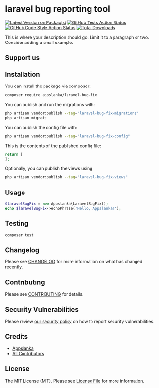 # laravel bug reporting tool

[![Latest Version on Packagist](https://img.shields.io/packagist/v/appslanka/laravel-bug-fix.svg?style=flat-square)](https://packagist.org/packages/appslanka/laravel-bug-fix)
[![GitHub Tests Action Status](https://img.shields.io/github/actions/workflow/status/appslanka/laravel-bug-fix/run-tests.yml?branch=main&label=tests&style=flat-square)](https://github.com/appslanka/laravel-bug-fix/actions?query=workflow%3Arun-tests+branch%3Amain)
[![GitHub Code Style Action Status](https://img.shields.io/github/actions/workflow/status/appslanka/laravel-bug-fix/fix-php-code-style-issues.yml?branch=main&label=code%20style&style=flat-square)](https://github.com/appslanka/laravel-bug-fix/actions?query=workflow%3A"Fix+PHP+code+style+issues"+branch%3Amain)
[![Total Downloads](https://img.shields.io/packagist/dt/appslanka/laravel-bug-fix.svg?style=flat-square)](https://packagist.org/packages/appslanka/laravel-bug-fix)

This is where your description should go. Limit it to a paragraph or two. Consider adding a small example.

## Support us
<!-- 
[<img src="https://github-ads.s3.eu-central-1.amazonaws.com/laravel-bug-fix.jpg?t=1" width="419px" />](https://spatie.be/github-ad-click/laravel-bug-fix)

We invest a lot of resources into creating [best in class open source packages](https://spatie.be/open-source). You can support us by [buying one of our paid products](https://spatie.be/open-source/support-us).

We highly appreciate you sending us a postcard from your hometown, mentioning which of our package(s) you are using. You'll find our address on [our contact page](https://spatie.be/about-us). We publish all received postcards on [our virtual postcard wall](https://spatie.be/open-source/postcards). -->

## Installation

You can install the package via composer:

```bash
composer require appslanka/laravel-bug-fix
```

You can publish and run the migrations with:

```bash
php artisan vendor:publish --tag="laravel-bug-fix-migrations"
php artisan migrate
```

You can publish the config file with:

```bash
php artisan vendor:publish --tag="laravel-bug-fix-config"
```

This is the contents of the published config file:

```php
return [
];
```

Optionally, you can publish the views using

```bash
php artisan vendor:publish --tag="laravel-bug-fix-views"
```

## Usage

```php
$laravelBugFix = new Appslanka\LaravelBugFix();
echo $laravelBugFix->echoPhrase('Hello, Appslanka!');
```

## Testing

```bash
composer test
```

## Changelog

Please see [CHANGELOG](CHANGELOG.md) for more information on what has changed recently.

## Contributing

Please see [CONTRIBUTING](CONTRIBUTING.md) for details.

## Security Vulnerabilities

Please review [our security policy](../../security/policy) on how to report security vulnerabilities.

## Credits

- [Appslanka](https://github.com/appslanka)
- [All Contributors](../../contributors)

## License

The MIT License (MIT). Please see [License File](LICENSE.md) for more information.
